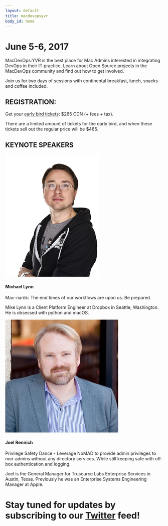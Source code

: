 ```yaml
---
layout: default
title: macdevopsyvr
body_id: home
---
```


# June 5-6, 2017

MacDevOps:YVR is the best place for Mac Admins interested in integrating DevOps in their IT practice. Learn about Open Source projects in the MacDevOps community and find out how to get involved.

Join us for two days of sessions with continental breakfast, lunch, snacks and coffee included.

## REGISTRATION:

Get your <a href="https://www.eventbrite.com/e/macdevopsyvr-2017-tickets-31630087443">early bird tickets</a>: $265 CDN (+ fees + tax).

There are a limited amount of tickets for the early bird, and when these tickets sell out the regular price will be $465.



## KEYNOTE SPEAKERS ##


<div class="col-xs-12 pull-left thumbnail">
  <img class="vid-thumb" src="/assets/Mike_Lynn_frogor_headshot.png">
  <div class="responsive">
    <h4>Michael Lynn</h4>
    <p>
      Mac-narök: The end times of our workflows are upon us. Be prepared.
    </p>
    <p class="lead">
      Mike Lynn is a Client Platform Engineer at Dropbox in Seattle, Washington. He is obsessed with python and macOS.
    </p>
  </div>
</div>

<div class="col-xs-12 pull-left thumbnail">
  <img class="vid-thumb" src="/assets/Joel-Rennich_headshot.jpg">
  <div class="responsive">
    <h4>Joel Rennich</h4>
    <p>
      Privilege Safety Dance - Leverage NoMAD to provide admin privileges to non-admins without any directory services. While still keeping safe with off-box authentication and logging.
    </p>
    <p class="lead">
      Joel is the General Manager for Trusource Labs Enterprise Services in Austin, Texas. Previously he was an Enterprise Systems Engineering Manager at Apple.
    </p>
  </div>
</div>

# Stay tuned for updates by subscribing to our [Twitter](https://twitter.com/intent/follow?&screen_name=MacDevOpsYVR) feed!
